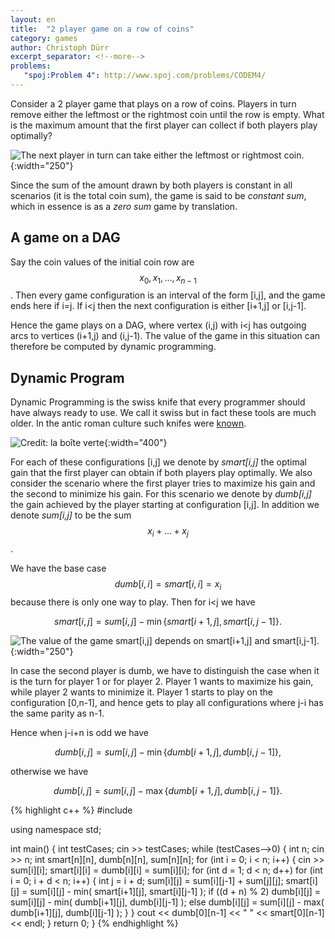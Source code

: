 ```yaml
---
layout: en
title:  "2 player game on a row of coins"
category: games
author: Christoph Dürr
excerpt_separator: <!--more-->
problems:
   "spoj:Problem 4": http://www.spoj.com/problems/CODEM4/
---
```


Consider a 2 player game that plays on a row of coins.  Players in turn remove either the leftmost or the rightmost coin until the row is empty. What is the maximum amount that the first player can collect if both players play optimally?

![]({{site.images}}row-game.svg "The next player in turn can take either the leftmost or rightmost coin." ){:width="250"}


<!--more-->

Since the sum of the amount drawn by both players is constant in all scenarios (it is the total coin sum), the game is said to be *constant sum*, which in essence is as a *zero sum* game by translation.

## A game on a DAG

Say the coin values of the initial coin row are $$x_0,x_1,\ldots,x_{n-1}$$.  Then every game configuration is an interval of the form [i,j], and the game ends here if i=j. If i<j then the next configuration is either [i+1,j] or [i,j-1].

Hence the game plays on a DAG, where vertex (i,j) with i<j has outgoing arcs to vertices (i+1,j) and (i,j-1).  The value of the game in this situation can therefore be computed by dynamic programming.

## Dynamic Program

Dynamic Programming is the swiss knife that every programmer should have always ready to use.
We call it swiss but in fact these tools are much older.  In the antic roman culture such knifes were [known](http://www.laboiteverte.fr/un-outil-multifonction-de-la-rome-antique/).


![](http://www.laboiteverte.fr/wp-content/uploads/2015/11/rome-antique-outil-multifonction-01.jpg "Credit: la boîte verte" ){:width="400"}


For each of these configurations [i,j] we denote by *smart[i,j]* the optimal gain that the first player can obtain if both players play optimally.  We also consider the scenario where the first player tries to maximize his gain and the second to minimize his gain.  For this scenario we denote by *dumb[i,j]*  the gain achieved by the player starting at configuration [i,j].  In addition we denote *sum[i,j]* to be the sum $$x_i+\ldots+x_j$$.

We have the base case $$dumb[i,i]=smart[i,i]=x_i$$ because there is only one way to play. Then for i<j we have

$$ smart[i,j] = sum[i,j] - \min\{ smart[i+1,j], smart[i,j-1]\}.$$


![]({{site.images}}row-game-dag.svg "The value of the game smart[i,j] depends on smart[i+1,j] and smart[i,j-1]." ){:width="250"}

In case the second player is dumb, we have to distinguish the case when it is the turn for player 1 or for player 2.
Player 1 wants to maximize his gain, while player 2 wants to minimize it.  Player 1 starts to play on the configuration [0,n-1], and hence gets to play all configurations where j-i has the same parity as n-1.

Hence when j-i+n is odd we have

$$ dumb[i,j] = sum[i,j] - \min\{ dumb[i+1,j], dumb[i,j-1]\},$$

otherwise we have

$$ dumb[i,j] = sum[i,j] - \max\{ dumb[i+1,j], dumb[i,j-1]\}.$$


{% highlight c++ %}
#include <iostream>

using namespace std;

int main() {
  int testCases;
  cin >> testCases;
  while (testCases-->0) {
    int n;
    cin >> n;
    int smart[n][n], dumb[n][n], sum[n][n];
    for (int i = 0; i < n; i++) {
        cin >> sum[i][i];
        smart[i][i] = dumb[i][i] = sum[i][i];
    for (int d = 1; d < n; d++)
      for (int i = 0; i + d < n; i++) {
        int j = i + d;
        sum[i][j] = sum[i][j-1] + sum[j][j];
        smart[i][j] = sum[i][j] - min( smart[i+1][j], smart[i][j-1] );
        if ((d + n) % 2)
          dumb[i][j] = sum[i][j] - min( dumb[i+1][j], dumb[i][j-1] );
        else
          dumb[i][j] = sum[i][j] - max( dumb[i+1][j], dumb[i][j-1] );
      }
    }
    cout << dumb[0][n-1] << " " << smart[0][n-1] << endl;
  }
  return 0;
}
{% endhighlight %}



